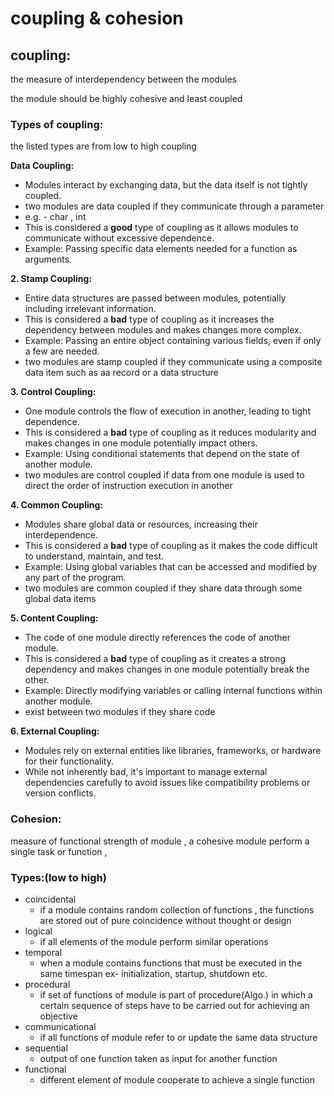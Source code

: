 # coupling & cohesion

## coupling:

the measure of interdependency between the modules 

the module should be highly cohesive and least coupled

### Types of coupling:

the listed types are from low to high coupling 

**Data Coupling:**

- Modules interact by exchanging data, but the data itself is not tightly coupled.
- two modules are data coupled if they communicate through a parameter
- e.g. - char , int
- This is considered a **good** type of coupling as it allows modules to communicate without excessive dependence.
- Example: Passing specific data elements needed for a function as arguments.

**2. Stamp Coupling:**

- Entire data structures are passed between modules, potentially including irrelevant information.
- This is considered a **bad** type of coupling as it increases the dependency between modules and makes changes more complex.
- Example: Passing an entire object containing various fields, even if only a few are needed.
- two modules are stamp coupled if they communicate using a composite data item such as aa record or a data structure

**3. Control Coupling:**

- One module controls the flow of execution in another, leading to tight dependence.
- This is considered a **bad** type of coupling as it reduces modularity and makes changes in one module potentially impact others.
- Example: Using conditional statements that depend on the state of another module.
- two modules are control coupled if data from one module is used to direct the order of instruction execution in another

**4. Common Coupling:**

- Modules share global data or resources, increasing their interdependence.
- This is considered a **bad** type of coupling as it makes the code difficult to understand, maintain, and test.
- Example: Using global variables that can be accessed and modified by any part of the program.
- two modules are common coupled if they share data through some global data items

**5. Content Coupling:**

- The code of one module directly references the code of another module.
- This is considered a **bad** type of coupling as it creates a strong dependency and makes changes in one module potentially break the other.
- Example: Directly modifying variables or calling internal functions within another module.
- exist between two modules if they share code

**6. External Coupling:**

- Modules rely on external entities like libraries, frameworks, or hardware for their functionality.
- While not inherently bad, it's important to manage external dependencies carefully to avoid issues like compatibility problems or version conflicts.

### Cohesion:

measure of functional strength of module , a cohesive module perform a single task or function , 

### Types:(low to high)

- coincidental
    - if a module contains random collection of functions , the functions are stored out of pure coincidence without thought or design
- logical
    - if all elements of the module perform similar operations
- temporal
    - when a module contains functions that must be executed in the same timespan
    ex- initialization, startup, shutdown etc.
- procedural
    - if set of functions of module is part of procedure(Algo.) in which a certain sequence of steps have to be carried out for achieving an objective
- communicational
    - if all functions of module refer to or update the same data structure
- sequential
    - output of one function taken as input for another function
- functional
    - different element of module cooperate to achieve a single function